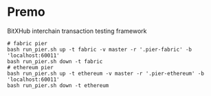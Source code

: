 # Premo
BitXHub interchain transaction testing framework 

```shell
# fabric pier
bash run_pier.sh up -t fabric -v master -r '.pier-fabric' -b 'localhost:60011'
bash run_pier.sh down -t fabric
# ethereum pier
bash run_pier.sh up -t ethereum -v master -r '.pier-ethereum' -b 'localhost:60011'
bash run_pier.sh down -t ethereum
```